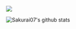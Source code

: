 ![](https://komarev.com/ghpvc/?username=sakurai07)

![Sakurai07's github stats](https://github-readme-stats.vercel.app/api?username=Sakurai07&count_private=true&theme=synthwave)

